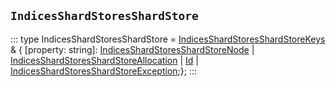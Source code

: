 ## `IndicesShardStoresShardStore`
:::
type IndicesShardStoresShardStore = [IndicesShardStoresShardStoreKeys](./IndicesShardStoresShardStoreKeys.md) & { [property: string]: [IndicesShardStoresShardStoreNode](./IndicesShardStoresShardStoreNode.md) | [IndicesShardStoresShardStoreAllocation](./IndicesShardStoresShardStoreAllocation.md) | [Id](./Id.md) | [IndicesShardStoresShardStoreException](./IndicesShardStoresShardStoreException.md);};
:::
